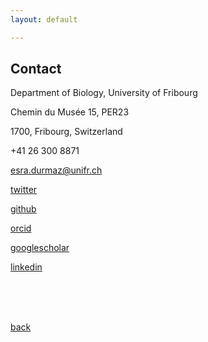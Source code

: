 ```yaml
---
layout: default

---
```


## Contact 

Department of Biology, University of Fribourg

Chemin du Musée 15, PER23 

1700, Fribourg, Switzerland

 +41 26 300 8871 
 

<esra.durmaz@unifr.ch>

[twitter](https://twitter.com/durmaz_es)

[github](https://github.com/esradm)

[orcid](https://orcid.org/0000-0002-4345-2264)

[googlescholar](https://scholar.google.com/citations?user=sOSxWwEAAAAJ&hl=en)

[linkedin](https://www.linkedin.com/in/esradm/)

<br />
<br />
<br />

[back](./)
